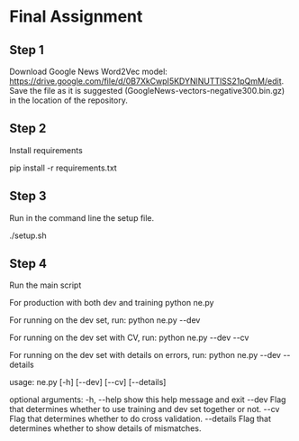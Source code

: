# Final Assignment

## Step 1
Download Google News Word2Vec model: https://drive.google.com/file/d/0B7XkCwpI5KDYNlNUTTlSS21pQmM/edit. Save the file as it is suggested (GoogleNews-vectors-negative300.bin.gz) in the location of the repository.

## Step 2
Install requirements

pip install -r requirements.txt

## Step 3
Run in the command line the setup file.

./setup.sh

## Step 4
Run the main script 

For production with both dev and training
python ne.py

For running on the dev set, run:
python ne.py --dev 

For running on the dev set with CV, run:
python ne.py --dev --cv

For running on the dev set with details on errors, run:
python ne.py --dev --details

usage: ne.py [-h] [--dev] [--cv] [--details]

optional arguments:
-h, --help  show this help message and exit
--dev       Flag that determines whether to use training and dev set together or not.
--cv        Flag that determines whether to do cross validation.
--details   Flag that determines whether to show details of mismatches.
